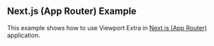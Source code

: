 ## Next.js (App Router) Example

This example shows how to use Viewport Extra in [Next.js (App Router)](https://nextjs.org/docs/app) application.
